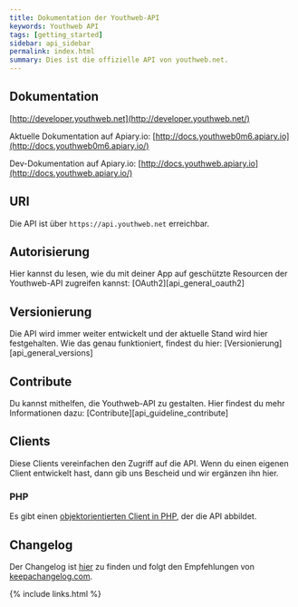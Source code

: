 ```yaml
---
title: Dokumentation der Youthweb-API
keywords: Youthweb API
tags: [getting_started]
sidebar: api_sidebar
permalink: index.html
summary: Dies ist die offizielle API von youthweb.net.
---
```


## Dokumentation

[http://developer.youthweb.net](http://developer.youthweb.net/)

Aktuelle Dokumentation auf Apiary.io: [http://docs.youthweb0m6.apiary.io](http://docs.youthweb0m6.apiary.io/)

Dev-Dokumentation auf Apiary.io: [http://docs.youthweb.apiary.io](http://docs.youthweb.apiary.io/)

## URI

Die API ist über `https://api.youthweb.net` erreichbar.

## Autorisierung

Hier kannst du lesen, wie du mit deiner App auf geschützte Resourcen der Youthweb-API zugreifen kannst: [OAuth2][api_general_oauth2]

## Versionierung

Die API wird immer weiter entwickelt und der aktuelle Stand wird hier festgehalten. Wie das genau funktioniert, findest du hier: [Versionierung][api_general_versions]

## Contribute

Du kannst mithelfen, die Youthweb-API zu gestalten. Hier findest du mehr Informationen dazu: [Contribute][api_guideline_contribute]

## Clients

Diese Clients vereinfachen den Zugriff auf die API. Wenn du einen eigenen Client entwickelt hast, dann gib uns Bescheid und wir ergänzen ihn hier.

### PHP

Es gibt einen [objektorientierten Client in PHP](https://github.com/youthweb/php-youthweb-api), der die API abbildet.

## Changelog

Der Changelog ist [hier](https://github.com/youthweb/youthweb-api/blob/develop/CHANGELOG.md) zu finden und folgt den Empfehlungen von [keepachangelog.com](http://keepachangelog.com/).

{% include links.html %}
